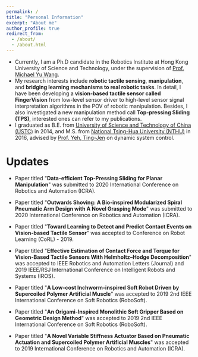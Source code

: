 ```yaml
---
permalink: /
title: "Personal Information"
excerpt: "About me"
author_profile: true
redirect_from: 
  - /about/
  - /about.html
---
```



- Currently, I am a Ph.D candidate in the Robotics Institute at Hong Kong University of Science and Technology, under the supervision of [Prof. Michael Yu Wang](http://ragroup.ust.hk/).
- My research interests include __robotic tactile sensing__, __manipulation__, and __bridging learning mechanisms to real robotic tasks__. In detail, I have been developing a __vision-based tactile sensor called FingerVision__ from low-level sensor driver to high-level sensor signal interpretation algorithms in the POV of robotic manipulation. Besides, I also investigated a new manipulation method call __Top-pressing Sliding (TPS)__, interested ones can refer to my publications. 
- I graduated as B.E. from [University of Science and Technology of China (USTC)](https://www.ustc.edu.cn/) in 2014, and M.S. from [National Tsing-Hua University (NTHU)](http://www.nthu.edu.tw/) in 2016, advised by [Prof. Yeh, Ting-Jen](http://www.pme.nthu.edu.tw/files/14-1265-74008,r4027-1.php?Lang=en) on dynamic system control.



Updates
======

- Paper titled "**Data-efficient Top-Pressing Sliding for Planar Manipulation**" was submitted to 2020 International Conference on Robotics and Automation (ICRA).
- Paper titled "**Outwards Shoving: A Bio-inspired Modularized Spiral Pneumatic Arm Design with A Novel Grasping Mode**" was submitted to 2020 International Conference on Robotics and Automation (ICRA).

- Paper titled "**Toward Learning to Detect and Predict Contact Events on Vision-based Tactile Sensor**" was accepted to Conference on Robot Learning (CoRL) - 2019.
- Paper titled "**Effective Estimation of Contact Force and Torque for Vision-Based Tactile Sensors With Helmholtz–Hodge Decomposition**" was accepted to IEEE Robotics and Automation Letters (Journal) and 2019 IEEE/RSJ International Conference on Intelligent Robots and Systems (IROS).
- Paper titled "**A Low-cost Inchworm-inspired Soft Robot Driven by Supercoiled Polymer Artificial Muscle**" was accepted to 2019 2nd IEEE International Conference on Soft Robotics (RoboSoft).
- Paper titled "**An Origami-Inspired Monolithic Soft Gripper Based on Geometric Design Method**" was accepted to 2019 2nd IEEE International Conference on Soft Robotics (RoboSoft).
- Paper titled "**A Novel Variable Stiffness Actuator Based on Pneumatic Actuation and Supercoiled Polymer Artificial Muscles**" was accepted to 2019 International Conference on Robotics and Automation (ICRA).
